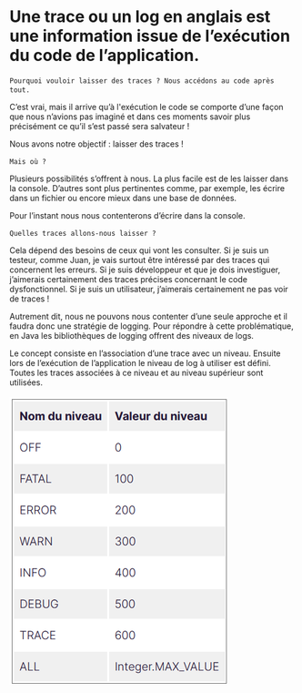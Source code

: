 <h1>Une trace ou un log en anglais est une information issue de l’exécution du code de l’application. </h1>

```
Pourquoi vouloir laisser des traces ? Nous accédons au code après tout.
```
C’est vrai, mais il arrive qu’à l'exécution le code se comporte d’une façon que nous n’avions pas imaginé et dans ces
moments savoir plus précisément ce qu’il s’est passé sera salvateur !

Nous avons notre objectif : laisser des traces !

```
Mais où ?
```

Plusieurs possibilités s’offrent à nous. La plus facile est de les laisser dans la console. D’autres sont plus
pertinentes comme, par exemple, les écrire dans un fichier ou encore mieux dans une base de données.

Pour l’instant nous nous contenterons d’écrire dans la console.

```
Quelles traces allons-nous laisser ?
```

Cela dépend des besoins de ceux qui vont les consulter. Si je suis un testeur, comme Juan, je vais surtout être
intéressé par des traces qui concernent les erreurs. Si je suis développeur et que je dois investiguer, j’aimerais
certainement des traces précises concernant le code dysfonctionnel. Si je suis un utilisateur, j’aimerais certainement
ne pas voir de traces !

Autrement dit, nous ne pouvons nous contenter d’une seule approche et il faudra donc une stratégie de logging. Pour
répondre à cette problématique, en Java les bibliothèques de logging offrent des niveaux de logs.

Le concept consiste en l’association d’une trace avec un niveau. Ensuite lors de l’exécution de l’application le niveau
de log à utiliser est défini. Toutes les traces associées à ce niveau et au niveau supérieur sont utilisées.</br></br>
![img.png](img.png)
